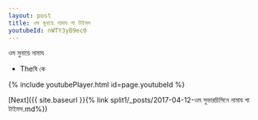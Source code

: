 ```yaml
---
layout: post
title: ওম মুনায়ে নামায গা টাইমস
youtubeId: nWTY3yB9ec0
---
```

 
 
 ওম মুনায়ে নামায  
 
 -  Theষি কে 
 
  
 
  
 
 
 
 
 
 


{% include youtubePlayer.html id=page.youtubeId %}
 
[Next]({{ site.baseurl }}{% link  split1/_posts/2017-04-12-ওম সুভারচিসিনে নামায গা টাইমস.md%})
 
